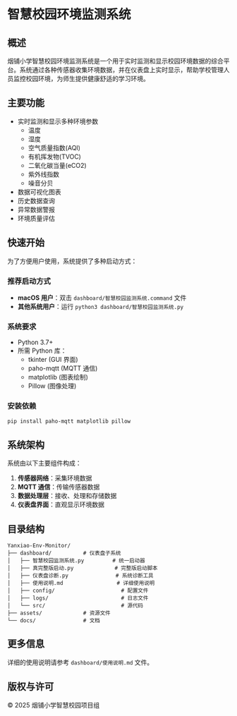 # 智慧校园环境监测系统

## 概述

烟铺小学智慧校园环境监测系统是一个用于实时监测和显示校园环境数据的综合平台。系统通过各种传感器收集环境数据，并在仪表盘上实时显示，帮助学校管理人员监控校园环境，为师生提供健康舒适的学习环境。

## 主要功能

- 实时监测和显示多种环境参数
  - 温度
  - 湿度
  - 空气质量指数(AQI)
  - 有机挥发物(TVOC)
  - 二氧化碳当量(eCO2)
  - 紫外线指数
  - 噪音分贝
- 数据可视化图表
- 历史数据查询
- 异常数据警报
- 环境质量评估

## 快速开始

为了方便用户使用，系统提供了多种启动方式：

### 推荐启动方式

- **macOS 用户**：双击 `dashboard/智慧校园监测系统.command` 文件
- **其他系统用户**：运行 `python3 dashboard/智慧校园监测系统.py`

### 系统要求

- Python 3.7+
- 所需 Python 库：
  - tkinter (GUI 界面)
  - paho-mqtt (MQTT 通信)
  - matplotlib (图表绘制)
  - Pillow (图像处理)

### 安装依赖

```bash
pip install paho-mqtt matplotlib pillow
```

## 系统架构

系统由以下主要组件构成：

1. **传感器网络**：采集环境数据
2. **MQTT 通信**：传输传感器数据
3. **数据处理层**：接收、处理和存储数据
4. **仪表盘界面**：直观显示环境数据

## 目录结构

```
Yanxiao-Env-Monitor/
├── dashboard/          # 仪表盘子系统
│   ├── 智慧校园监测系统.py         # 统一启动器
│   ├── 真完整版启动.py             # 完整版启动脚本
│   ├── 仪表盘诊断.py               # 系统诊断工具
│   ├── 使用说明.md                 # 详细使用说明
│   ├── config/                     # 配置文件
│   ├── logs/                       # 日志文件
│   └── src/                        # 源代码
├── assets/             # 资源文件
└── docs/               # 文档
```

## 更多信息

详细的使用说明请参考 `dashboard/使用说明.md` 文件。

## 版权与许可

© 2025 烟铺小学智慧校园项目组
